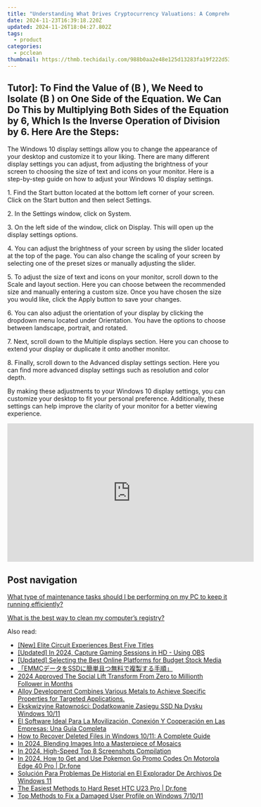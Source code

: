 ```yaml
---
title: "Understanding What Drives Cryptocurrency Valuations: A Comprehensive Guide by YL Software"
date: 2024-11-23T16:39:18.220Z
updated: 2024-11-26T18:04:27.802Z
tags:
  - product
categories:
  - pcclean
thumbnail: https://thmb.techidaily.com/988b0aa2e48e125d13283fa19f222d53a696ba967b4ae3ee4ad76e4ed04670c1.jpg
---
```


## Tutor]: To Find the Value of \(B \), We Need to Isolate \(B \) on One Side of the Equation. We Can Do This by Multiplying Both Sides of the Equation by 6, Which Is the Inverse Operation of Division by 6. Here Are the Steps:

The Windows 10 display settings allow you to change the appearance of your desktop and customize it to your liking. There are many different display settings you can adjust, from adjusting the brightness of your screen to choosing the size of text and icons on your monitor. Here is a step-by-step guide on how to adjust your Windows 10 display settings. 

1\. Find the Start button located at the bottom left corner of your screen. Click on the Start button and then select Settings.

2\. In the Settings window, click on System.

3\. On the left side of the window, click on Display. This will open up the display settings options. 

4\. You can adjust the brightness of your screen by using the slider located at the top of the page. You can also change the scaling of your screen by selecting one of the preset sizes or manually adjusting the slider.

5\. To adjust the size of text and icons on your monitor, scroll down to the Scale and layout section. Here you can choose between the recommended size and manually entering a custom size. Once you have chosen the size you would like, click the Apply button to save your changes.

6\. You can also adjust the orientation of your display by clicking the dropdown menu located under Orientation. You have the options to choose between landscape, portrait, and rotated.

7\. Next, scroll down to the Multiple displays section. Here you can choose to extend your display or duplicate it onto another monitor.

8\. Finally, scroll down to the Advanced display settings section. Here you can find more advanced display settings such as resolution and color depth. 

By making these adjustments to your Windows 10 display settings, you can customize your desktop to fit your personal preference. Additionally, these settings can help improve the clarity of your monitor for a better viewing experience.

<!-- affiliate ads begin -->
<iframe width="560" height="315" src="https://www.youtube.com/embed/zAzTErKy6h8?si=vi5z3M9_7fW6qiAJ&autoplay=1" title="YouTube video player" frameborder="0" allow="accelerometer; autoplay; clipboard-write; encrypted-media; gyroscope; picture-in-picture; web-share" referrerpolicy="strict-origin-when-cross-origin" allowfullscreen></iframe>
<!-- affiliate ads end -->

## Post navigation

[What type of maintenance tasks should I be performing on my PC to keep it running efficiently?](https://tools.techidaily.com/pcclean/products/)

[What is the best way to clean my computer’s registry?](https://tools.techidaily.com/pcclean/products/)

<ins class="adsbygoogle"
     style="display:block"
     data-ad-format="autorelaxed"
     data-ad-client="ca-pub-7571918770474297"
     data-ad-slot="1223367746"></ins>

<ins class="adsbygoogle"
     style="display:block"
     data-ad-client="ca-pub-7571918770474297"
     data-ad-slot="8358498916"
     data-ad-format="auto"
     data-full-width-responsive="true"></ins>

<span class="atpl-alsoreadstyle">Also read:</span>
<div><ul>
<li><a href="https://on-screen-recording.techidaily.com/new-elite-circuit-experiences-best-five-titles/"><u>[New] Elite Circuit Experiences Best Five Titles</u></a></li>
<li><a href="https://video-capture.techidaily.com/updated-in-2024-capture-gaming-sessions-in-hd-using-obs/"><u>[Updated] In 2024, Capture Gaming Sessions in HD - Using OBS</u></a></li>
<li><a href="https://facebook-video-share.techidaily.com/updated-selecting-the-best-online-platforms-for-budget-stock-media/"><u>[Updated] Selecting the Best Online Platforms for Budget Stock Media</u></a></li>
<li><a href="https://discover-bits.techidaily.com/emmcssd/"><u>「EMMCデータをSSDに簡単且つ無料で複製する手順」</u></a></li>
<li><a href="https://instagram-video-files.techidaily.com/2024-approved-the-social-lift-transform-from-zero-to-millionth-follower-in-months/"><u>2024 Approved The Social Lift Transform From Zero to Millionth Follower in Months</u></a></li>
<li><a href="https://discover-bits.techidaily.com/alloy-development-combines-various-metals-to-achieve-specific-properties-for-targeted-applications/"><u>Alloy Development Combines Various Metals to Achieve Specific Properties for Targeted Applications.</u></a></li>
<li><a href="https://discover-bits.techidaily.com/ekskwizyjne-ratownosci-dodatkowanie-zasiegu-ssd-na-dysku-windows-1011/"><u>Ekskwizyjne Ratowności: Dodatkowanie Zasięgu SSD Na Dysku Windows 10/11</u></a></li>
<li><a href="https://discover-bits.techidaily.com/el-software-ideal-para-la-movilizacion-conexion-y-cooperacion-en-las-empresas-una-guia-completa/"><u>El Software Ideal Para La Movilización, Conexión Y Cooperación en Las Empresas: Una Guía Completa</u></a></li>
<li><a href="https://discover-bits.techidaily.com/how-to-recover-deleted-files-in-windows-1011-a-complete-guide/"><u>How to Recover Deleted Files in Windows 10/11: A Complete Guide</u></a></li>
<li><a href="https://extra-information.techidaily.com/in-2024-blending-images-into-a-masterpiece-of-mosaics/"><u>In 2024, Blending Images Into a Masterpiece of Mosaics</u></a></li>
<li><a href="https://on-screen-recording.techidaily.com/in-2024-high-speed-top-8-screenshots-compilation/"><u>In 2024, High-Speed Top 8 Screenshots Compilation</u></a></li>
<li><a href="https://android-pokemon-go.techidaily.com/in-2024-how-to-get-and-use-pokemon-go-promo-codes-on-motorola-edge-40-pro-drfone-by-drfone-virtual-android/"><u>In 2024, How to Get and Use Pokemon Go Promo Codes On Motorola Edge 40 Pro | Dr.fone</u></a></li>
<li><a href="https://discover-bits.techidaily.com/solucion-para-problemas-de-historial-en-el-explorador-de-archivos-de-windows-11/"><u>Solución Para Problemas De Historial en El Explorador De Archivos De Windows 11</u></a></li>
<li><a href="https://techidaily.com/the-easiest-methods-to-hard-reset-htc-u23-pro-drfone-by-drfone-reset-android-reset-android/"><u>The Easiest Methods to Hard Reset HTC U23 Pro | Dr.fone</u></a></li>
<li><a href="https://discover-bits.techidaily.com/top-methods-to-fix-a-damaged-user-profile-on-windows-71011/"><u>Top Methods to Fix a Damaged User Profile on Windows 7/10/11</u></a></li>
</ul></div>


